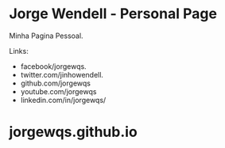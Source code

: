 Jorge Wendell - Personal Page
====================

Minha Pagina Pessoal.

Links:

+ facebook/jorgewqs.
+ twitter.com/jinhowendell.
+ github.com/jorgewqs
+ youtube.com/jorgewqs
+ linkedin.com/in/jorgewqs/

# jorgewqs.github.io

